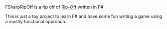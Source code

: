 FSharpRipOff is a rip off of [Rip-Off](https://en.wikipedia.org/wiki/Rip-Off) written in F#

This is just a toy project to learn F# and have some fun writing a game using a mostly functional approach.
